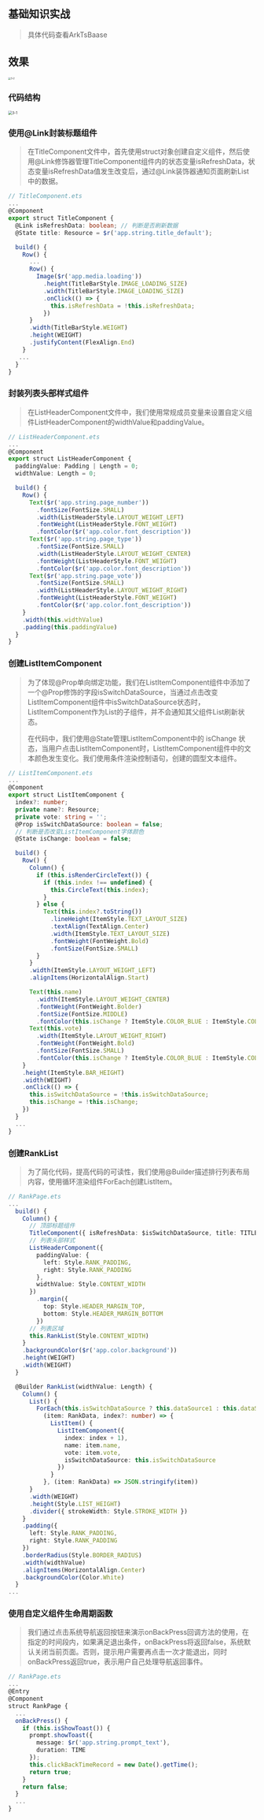 ## 基础知识实战

> 具体代码查看ArkTsBaase

## 效果

<img src="./pic/3-2.gif" alt="3-2" style="zoom: 33%;" />

### 代码结构

<img src="./pic/3-1.png" alt="3-1" style="zoom:50%;" />

### 使用@Link封装标题组件

> 在TitleComponent文件中，首先使用struct对象创建自定义组件，然后使用@Link修饰器管理TitleComponent组件内的状态变量isRefreshData，状态变量isRefreshData值发生改变后，通过@Link装饰器通知页面刷新List中的数据。

```typescript
// TitleComponent.ets
...
@Component
export struct TitleComponent {
  @Link isRefreshData: boolean; // 判断是否刷新数据
  @State title: Resource = $r('app.string.title_default');

  build() {
    Row() {
      ...
      Row() {
        Image($r('app.media.loading'))
          .height(TitleBarStyle.IMAGE_LOADING_SIZE)
          .width(TitleBarStyle.IMAGE_LOADING_SIZE)
          .onClick(() => {
            this.isRefreshData = !this.isRefreshData;
          })
      }
      .width(TitleBarStyle.WEIGHT)
      .height(WEIGHT)
      .justifyContent(FlexAlign.End)
    }
   ...
  }
}
```

### 封装列表头部样式组件

> 在ListHeaderComponent文件中，我们使用常规成员变量来设置自定义组件ListHeaderComponent的widthValue和paddingValue。

```typescript
// ListHeaderComponent.ets
...
@Component
export struct ListHeaderComponent {
  paddingValue: Padding | Length = 0;
  widthValue: Length = 0;

  build() {
    Row() {
      Text($r('app.string.page_number'))
        .fontSize(FontSize.SMALL)
        .width(ListHeaderStyle.LAYOUT_WEIGHT_LEFT)
        .fontWeight(ListHeaderStyle.FONT_WEIGHT)
        .fontColor($r('app.color.font_description'))
      Text($r('app.string.page_type'))
        .fontSize(FontSize.SMALL)
        .width(ListHeaderStyle.LAYOUT_WEIGHT_CENTER)
        .fontWeight(ListHeaderStyle.FONT_WEIGHT)
        .fontColor($r('app.color.font_description'))
      Text($r('app.string.page_vote'))
        .fontSize(FontSize.SMALL)
        .width(ListHeaderStyle.LAYOUT_WEIGHT_RIGHT)
        .fontWeight(ListHeaderStyle.FONT_WEIGHT)
        .fontColor($r('app.color.font_description'))
    }
    .width(this.widthValue)
    .padding(this.paddingValue)
  }
}
```

### 创建ListItemComponent

> 为了体现@Prop单向绑定功能，我们在ListItemComponent组件中添加了一个@Prop修饰的字段isSwitchDataSource，当通过点击改变ListItemComponent组件中isSwitchDataSource状态时，ListItemComponent作为List的子组件，并不会通知其父组件List刷新状态。
>
> 在代码中，我们使用@State管理ListItemComponent中的 isChange 状态，当用户点击ListItemComponent时，ListItemComponent组件中的文本颜色发生变化。我们使用条件渲染控制语句，创建的圆型文本组件。

```typescript
// ListItemComponent.ets
...
@Component
export struct ListItemComponent {
  index?: number;
  private name?: Resource;
  private vote: string = '';
  @Prop isSwitchDataSource: boolean = false;
  // 判断是否改变ListItemComponent字体颜色
  @State isChange: boolean = false;

  build() {
    Row() {
      Column() {
        if (this.isRenderCircleText()) {
          if (this.index !== undefined) {
            this.CircleText(this.index);
          }
        } else {
          Text(this.index?.toString())
            .lineHeight(ItemStyle.TEXT_LAYOUT_SIZE)
            .textAlign(TextAlign.Center)
            .width(ItemStyle.TEXT_LAYOUT_SIZE)
            .fontWeight(FontWeight.Bold)
            .fontSize(FontSize.SMALL)
        }
      }
      .width(ItemStyle.LAYOUT_WEIGHT_LEFT)
      .alignItems(HorizontalAlign.Start)

      Text(this.name)
        .width(ItemStyle.LAYOUT_WEIGHT_CENTER)
        .fontWeight(FontWeight.Bolder)
        .fontSize(FontSize.MIDDLE)
        .fontColor(this.isChange ? ItemStyle.COLOR_BLUE : ItemStyle.COLOR_BLACK)
      Text(this.vote)
        .width(ItemStyle.LAYOUT_WEIGHT_RIGHT)
        .fontWeight(FontWeight.Bold)
        .fontSize(FontSize.SMALL)
        .fontColor(this.isChange ? ItemStyle.COLOR_BLUE : ItemStyle.COLOR_BLACK)
    }
    .height(ItemStyle.BAR_HEIGHT)
    .width(WEIGHT)
    .onClick(() => {
      this.isSwitchDataSource = !this.isSwitchDataSource;
      this.isChange = !this.isChange;
    })
  }
  ...
}
```

### 创建RankList

> 为了简化代码，提高代码的可读性，我们使用@Builder描述排行列表布局内容，使用循环渲染组件ForEach创建ListItem。

```typescript
// RankPage.ets
...
  build() {
    Column() {
      // 顶部标题组件
      TitleComponent({ isRefreshData: $isSwitchDataSource, title: TITLE })
      // 列表头部样式
      ListHeaderComponent({
        paddingValue: { 
          left: Style.RANK_PADDING,
          right: Style.RANK_PADDING 
        },
        widthValue: Style.CONTENT_WIDTH
      })
        .margin({ 
          top: Style.HEADER_MARGIN_TOP,
          bottom: Style.HEADER_MARGIN_BOTTOM 
        })
      // 列表区域
      this.RankList(Style.CONTENT_WIDTH)
    }
    .backgroundColor($r('app.color.background'))
    .height(WEIGHT)
    .width(WEIGHT)
  }

  @Builder RankList(widthValue: Length) {
    Column() {
      List() {
        ForEach(this.isSwitchDataSource ? this.dataSource1 : this.dataSource2,
          (item: RankData, index?: number) => {
            ListItem() {
              ListItemComponent({ 
                index: index + 1),
                name: item.name,
                vote: item.vote,
                isSwitchDataSource: this.isSwitchDataSource
              })
            }
          }, (item: RankData) => JSON.stringify(item))
      }
      .width(WEIGHT)
      .height(Style.LIST_HEIGHT)
      .divider({ strokeWidth: Style.STROKE_WIDTH })
    }
    .padding({ 
      left: Style.RANK_PADDING,
      right: Style.RANK_PADDING 
    })
    .borderRadius(Style.BORDER_RADIUS)
    .width(widthValue)
    .alignItems(HorizontalAlign.Center)
    .backgroundColor(Color.White)
  }
...
```

### 使用自定义组件生命周期函数

> 我们通过点击系统导航返回按钮来演示onBackPress回调方法的使用，在指定的时间段内，如果满足退出条件，onBackPress将返回false，系统默认关闭当前页面。否则，提示用户需要再点击一次才能退出，同时onBackPress返回true，表示用户自己处理导航返回事件。

```typescript
// RankPage.ets
... 
@Entry
@Component
struct RankPage {
  ...
  onBackPress() {
    if (this.isShowToast()) {
      prompt.showToast({
        message: $r('app.string.prompt_text'),
        duration: TIME
      });
      this.clickBackTimeRecord = new Date().getTime();
      return true;
    }
    return false;
  }
  ...
}
```


